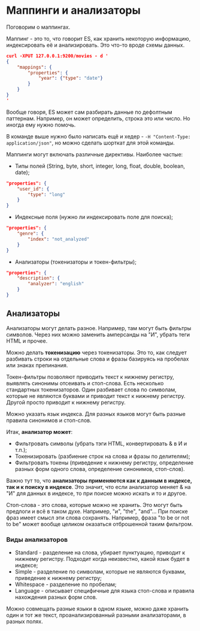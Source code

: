 # Маппинги и анализаторы

Поговорим о маппингах.

Маппинг - это то, что говорит ES, как хранить некоторую информацию, индексировать её и анализировать. Это что-то вроде схемы данных. 

```json
curl -XPUT 127.0.0.1:9200/movies - d '
{
    "mappings": {
        "properties": {
            "year": {"type": "date"}
        }
    }
}
'
```

Вообще говоря, ES может сам разбирать данные по дефолтным паттернам. Например, он может определить, строка это или число. Но иногда ему нужно помочь.

В команде выше нужно было написать ещё и хедер - `-H "Content-Type: application/json"`, но можно сделать шорткат для этой команды.

Маппинги могут включать различные директивы. Наиболее частые:

- Типы полей (String, byte, short, integer, long, float, double, boolean, date);

```json
"properties": {
    "user_id": {
        "type": "long"
    }
}
```

- Индексные поля (нужно ли индексировать поле для поиска);

```json
"properties": {
    "genre": {
        "index": "not_analyzed"
    }
}
```

- Анализаторы (токенизаторы и токен-фильтры);

```json
"properties": {
    "description": {
        "analyzer": "english"
    }
}
```

## Анализаторы

Анализаторы могут делать разное. Например, там могут быть фильтры символов. Через них можно заменить амперсанды на "И", убрать теги HTML и прочее.

Можно делать **токенизацию** через токенизаторы. Это то, как следует разбивать строки на отдельные слова и фразы базируясь на пробелах или знаках препинания. 

Токен-фильтры позволяют приводить текст к нижнему регистру, выявлять синонимы отсеивать и стоп-слова. Есть несколько стандартных токенизаторов. Один разбивает слова по символам, которые не являются буквами и приводит текст к нижнему регистру. Другой просто приводит к нижнему регистру.

Можно указать язык индекса. Для разных языков могут быть разные правила синонимов и стоп-слов.

Итак, **анализатор может**:

- Фильтровать символы (убрать тэги HTML, конвертировать & в И и т.п.);
- Токенизировать (разбиение строк на слова и фразы по делителям);
- Фильтровать токены (приведение к нижнему регистру, определение разных форм одного слова, определение синонимов, стоп-слов).

Важно тут то, что **анализаторы применяются как к данным в индексе, так и к поиску в индексе**. Это значит, что если анализатор меняет & на "И" для данных в индексе, то при поиске можно искать и то и другое. 

Стоп-слова - это слова, которые можно не хранить. Это могут быть предлоги и всё в таком духе. Например, "и", "the", "and"... При поиске фраз имеет смысл эти слова сохранять. Например, фраза "to be or not to be" может вообще целиком оказаться отброшенной таким фильтром.

### Виды анализаторов

- Standard - разделение на слова, убирает пунктуацию, приводит к нижнему регистру. Подходит когда неизвестно, какой язык будет в индексе;
- Simple - разделение по символам, которые не являются буквами, приведение к нижнему регистру;
- Whitespace - разделение по пробелам;
- Language - описывает специфичные для языка стоп-слова и правила нахождения разных форм слов.

Можно совмещать разные языки в одном языке, можно даже хранить один и тот же текст, проанализированный разными анализаторами, в разных полях. 











